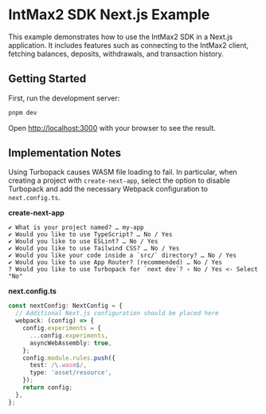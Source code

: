 # IntMax2 SDK Next.js Example

This example demonstrates how to use the IntMax2 SDK in a Next.js application. It includes features such as connecting to the IntMax2 client, fetching balances, deposits, withdrawals, and transaction history.

## Getting Started

First, run the development server:

```bash
pnpm dev
```

Open [http://localhost:3000](http://localhost:3000) with your browser to see the result.

## Implementation Notes

Using Turbopack causes WASM file loading to fail.
In particular, when creating a project with `create-next-app`, select the option to disable Turbopack and add the necessary Webpack configuration to `next.config.ts`.

**create-next-app**

```
✔ What is your project named? … my-app
✔ Would you like to use TypeScript? … No / Yes
✔ Would you like to use ESLint? … No / Yes
✔ Would you like to use Tailwind CSS? … No / Yes
✔ Would you like your code inside a `src/` directory? … No / Yes
✔ Would you like to use App Router? (recommended) … No / Yes
? Would you like to use Turbopack for `next dev`? › No / Yes <- Select "No"
```

**next.config.ts**

```ts
const nextConfig: NextConfig = {
  // Additional Next.js configuration should be placed here
  webpack: (config) => {
    config.experiments = {
      ...config.experiments,
      asyncWebAssembly: true,
    };
    config.module.rules.push({
      test: /\.wasm$/,
      type: 'asset/resource',
    });
    return config;
  },
};
```
